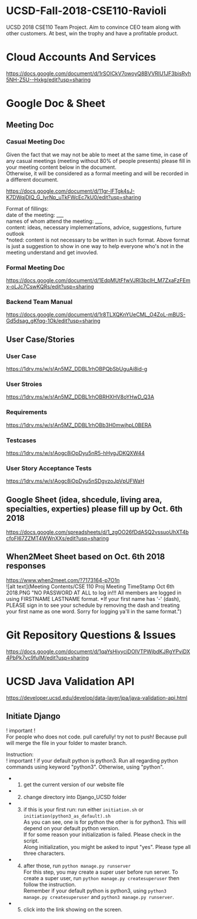 # UCSD-Fall-2018-CSE110-Ravioli

UCSD 2018 CSE110 Team Project. Aim to convince CEO team along with other customers. At best, win the trophy and have a profitable product.

# Cloud Accounts And Services
https://docs.google.com/document/d/1rSOlCkV7owoyQ8BVVRlU1JF3bisRyh5NH-Z5U--Hxkg/edit?usp=sharing

# Google Doc & Sheet
## Meeting Doc  
### Casual Meeting Doc  
Given the fact that we may not be able to meet at the same time, in case of any casual meetings (meeting without 80% of people presents) please fill in your meeting content below in the document.  
Otherwise, it will be considered as a formal meeting and will be recorded in a different document.  

https://docs.google.com/document/d/11gr-lFTgk4sJ-K7DWqjDIQ_G_IyrNp_uTkFWcEc7kU0/edit?usp=sharing  

Format of fillings:  
date of the meeting: ___  
names of whom attend the meeting: ___  
content: ideas, necessary implementations, advice, suggestions, furture outlook  
*noted: content is not necessary to be written in such format. Above format is just a suggestion to show in one way to help everyone who's not in the meeting understand and get invovled.  

### Formal Meeting Doc  
https://docs.google.com/document/d/1EdpMUtFfwVJRI3bcIH_M7ZxaFzFEmx-oLJc7CswKQRs/edit?usp=sharing  

### Backend Team Manual
https://docs.google.com/document/d/1r8TLXQKnYUeCML_O4ZoL-mBUS-Gd5dsag_gKfqg-1Ok/edit?usp=sharing

## User Case/Stories  
### User Case  
https://1drv.ms/w/s!An5MZ_DDBL1rhOBPQbSbUguAi8id-g  
### User Stroies  
https://1drv.ms/w/s!An5MZ_DDBL1rhOBRHXHV8oYHwD_Q3A  
### Requirements  
https://1drv.ms/w/s!An5MZ_DDBL1rhOBb3H0mwjhpL0BERA  
### Testcases  
https://1drv.ms/w/s!Aogc8iOpDyu5nR5-hHygJDKQXW44
### User Story Acceptance Tests  
https://1drv.ms/w/s!Aogc8iOpDyu5nSDgvzoJpVpUFWaH


## Google Sheet (idea, shcedule, living area, specialties, experties) please fill up by Oct. 6th 2018
https://docs.google.com/spreadsheets/d/1_zgOO26fDdASQ2vssuoUhXT4bcfoFI67ZZMT4WWnXXs/edit?usp=sharing 
## When2Meet Sheet based on Oct. 6th 2018 responses
https://www.when2meet.com/?7173164-p7O1n  
![alt text](Meeting Contents/CSE 110 Proj Meeting TimeStamp Oct 6th 2018.PNG "NO PASSWORD AT ALL to log in!!!  All members are logged in using FIRSTNAME LASTNAME format.  *If your first name has '-' (dash), PLEASE sign in to see your schedule by removing the dash and treating your first name as one word. Sorry for logging ya'll in the same format.")  


# Git Repository Questions & Issues 
https://docs.google.com/document/d/1qaYsHiyyciDOIVTPWjbdKJRgYPviDX4PbPk7vc9fulM/edit?usp=sharing 


# UCSD Java Validation API  
https://developer.ucsd.edu/develop/data-layer/jpa/java-validation-api.html  


## Initiate Django  
! important !  
For people who does not code. pull carefully! try not to push! Because pull will merge the file in your folder to master branch.  

Instruction:  
! important ! if your default python is python3. Run all regarding python commands using keyword "python3". Otherwise, using "python".  
* 1. get the current version of our website file  
* 2. change directory into Django_UCSD folder  
* 3. if this is your first run: run either ```initiation.sh``` or ```initiation(python3_as_default).sh```  
As you can see, one is for python the other is for python3. This will depend on your default python version.  
If for some reason your initialization is failed. Please check in the script.  
Along initialization, you might be asked to input "yes". Please type all three characters.  
* 4. after those, run ```python manage.py runserver```  
For this step, you may create a super user before run server. To create a super user, run ```python manage.py createsuperuser``` then follow the instruction.  
Remember if your default python is python3, using ```python3 manage.py createsuperuser``` and ```python3 manage.py runserver```.  
* 5. click into the link showing on the screen.  

